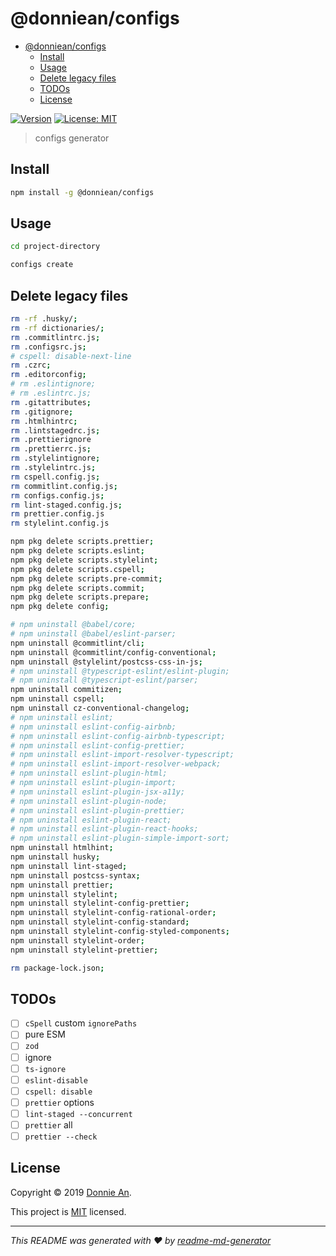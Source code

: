 # @donniean/configs

- [@donniean/configs](#donnieanconfigs)
  - [Install](#install)
  - [Usage](#usage)
  - [Delete legacy files](#delete-legacy-files)
  - [TODOs](#todos)
  - [License](#license)

[![Version](https://img.shields.io/npm/v/@donniean/configs.svg)](https://www.npmjs.com/package/@donniean/configs) [![License: MIT](https://img.shields.io/github/license/donniean/configs)](https://github.com/donniean/configs/blob/master/LICENSE)

> configs generator

## Install

```sh
npm install -g @donniean/configs
```

## Usage

```sh
cd project-directory
```

```sh
configs create
```

## Delete legacy files

```sh
rm -rf .husky/;
rm -rf dictionaries/;
rm .commitlintrc.js;
rm .configsrc.js;
# cspell: disable-next-line
rm .czrc;
rm .editorconfig;
# rm .eslintignore;
# rm .eslintrc.js;
rm .gitattributes;
rm .gitignore;
rm .htmlhintrc;
rm .lintstagedrc.js;
rm .prettierignore
rm .prettierrc.js;
rm .stylelintignore;
rm .stylelintrc.js;
rm cspell.config.js;
rm commitlint.config.js;
rm configs.config.js;
rm lint-staged.config.js;
rm prettier.config.js
rm stylelint.config.js

npm pkg delete scripts.prettier;
npm pkg delete scripts.eslint;
npm pkg delete scripts.stylelint;
npm pkg delete scripts.cspell;
npm pkg delete scripts.pre-commit;
npm pkg delete scripts.commit;
npm pkg delete scripts.prepare;
npm pkg delete config;

# npm uninstall @babel/core;
# npm uninstall @babel/eslint-parser;
npm uninstall @commitlint/cli;
npm uninstall @commitlint/config-conventional;
npm uninstall @stylelint/postcss-css-in-js;
# npm uninstall @typescript-eslint/eslint-plugin;
# npm uninstall @typescript-eslint/parser;
npm uninstall commitizen;
npm uninstall cspell;
npm uninstall cz-conventional-changelog;
# npm uninstall eslint;
# npm uninstall eslint-config-airbnb;
# npm uninstall eslint-config-airbnb-typescript;
# npm uninstall eslint-config-prettier;
# npm uninstall eslint-import-resolver-typescript;
# npm uninstall eslint-import-resolver-webpack;
# npm uninstall eslint-plugin-html;
# npm uninstall eslint-plugin-import;
# npm uninstall eslint-plugin-jsx-a11y;
# npm uninstall eslint-plugin-node;
# npm uninstall eslint-plugin-prettier;
# npm uninstall eslint-plugin-react;
# npm uninstall eslint-plugin-react-hooks;
# npm uninstall eslint-plugin-simple-import-sort;
npm uninstall htmlhint;
npm uninstall husky;
npm uninstall lint-staged;
npm uninstall postcss-syntax;
npm uninstall prettier;
npm uninstall stylelint;
npm uninstall stylelint-config-prettier;
npm uninstall stylelint-config-rational-order;
npm uninstall stylelint-config-standard;
npm uninstall stylelint-config-styled-components;
npm uninstall stylelint-order;
npm uninstall stylelint-prettier;

rm package-lock.json;
```

## TODOs

- [ ] `cSpell` custom `ignorePaths`
- [ ] pure ESM
- [ ] `zod`
- [ ] ignore
- [ ] `ts-ignore`
- [ ] `eslint-disable`
- [ ] `cspell: disable`
- [ ] `prettier` options
- [ ] `lint-staged --concurrent`
- [ ] `prettier` all
- [ ] `prettier --check`

## License

Copyright © 2019 [Donnie An](https://github.com/donniean).

This project is [MIT](https://github.com/donniean/configs/blob/master/LICENSE)
licensed.

---

_This README was generated with ❤️
by [readme-md-generator](https://github.com/kefranabg/readme-md-generator)_
